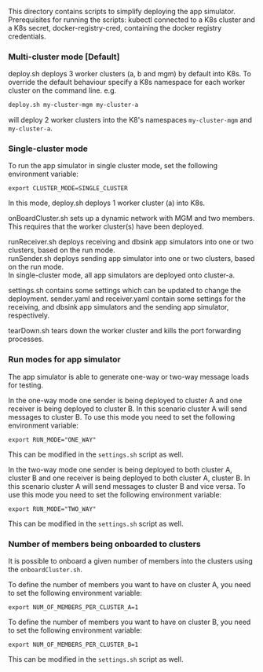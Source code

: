 This directory contains scripts to simplify deploying the app simulator.
Prerequisites for running the scripts: kubectl connected to a K8s cluster and a K8s secret, docker-registry-cred, containing the docker registry credentials.

### Multi-cluster mode [Default]
deploy.sh deploys 3 worker clusters (a, b and mgm) by default into K8s.
To override the default behaviour specify a K8s namespace for each worker cluster on the command line.
e.g.
```bash 
deploy.sh my-cluster-mgm my-cluster-a
```
will deploy 2 worker clusters into the K8's namespaces `my-cluster-mgm` and `my-cluster-a`.

### Single-cluster mode
To run the app simulator in single cluster mode, set the following environment variable:
```shell
export CLUSTER_MODE=SINGLE_CLUSTER
```
In this mode, deploy.sh deploys 1 worker cluster (a) into K8s.

onBoardCluster.sh sets up a dynamic network with MGM and two members. This requires that the worker cluster(s) have been deployed.

runReceiver.sh deploys receiving and dbsink app simulators into one or two clusters, based on the run mode.  
runSender.sh deploys sending app simulator into one or two clusters, based on the run mode.  
In single-cluster mode, all app simulators are deployed onto cluster-a.

settings.sh contains some settings which can be updated to change the deployment.
sender.yaml and receiver.yaml contain some settings for the receiving, and dbsink app simulators and the sending app simulator, respectively.

tearDown.sh tears down the worker cluster and kills the port forwarding processes.

### Run modes for app simulator

The app simulator is able to generate one-way or two-way message loads for testing.

In the one-way mode one sender is being deployed to cluster A and one receiver is being deployed to cluster B. In this scenario cluster A will send messages to cluster B. To use this mode you need to set the following environment variable:
```shell
export RUN_MODE="ONE_WAY"
```
This can be modified in the `settings.sh` script as well.

In the two-way mode one sender is being deployed to both cluster A, cluster B and one receiver is being deployed to both cluster A, cluster B. In this scenario cluster A will send messages to cluster B and vice versa. To use this mode you need to set the following environment variable:
```shell
export RUN_MODE="TWO_WAY"
```
This can be modified in the `settings.sh` script as well.

### Number of members being onboarded to clusters

It is possible to onboard a given number of members into the clusters using the `onboardCluster.sh`.

To define the number of members you want to have on cluster A, you need to set the following environment variable:
```shell
export NUM_OF_MEMBERS_PER_CLUSTER_A=1
```

To define the number of members you want to have on cluster B, you need to set the following environment variable:
```shell
export NUM_OF_MEMBERS_PER_CLUSTER_B=1
```

This can be modified in the `settings.sh` script as well.